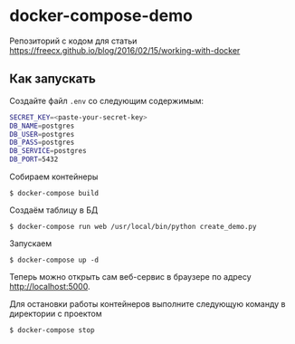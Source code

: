 # docker-compose-demo

Репозиторий с кодом для статьи <https://freecx.github.io/blog/2016/02/15/working-with-docker>

## Как запускать
Создайте файл `.env` со следующим содержимым:
```bash
SECRET_KEY=<paste-your-secret-key>
DB_NAME=postgres
DB_USER=postgres
DB_PASS=postgres
DB_SERVICE=postgres
DB_PORT=5432
```

Собираем контейнеры
```shell
$ docker-compose build
```

Cоздаём таблицу в БД
```shell
$ docker-compose run web /usr/local/bin/python create_demo.py
```

Запускаем
```shell
$ docker-compose up -d
```

Теперь можно открыть сам веб-сервис в браузере по адресу <http://localhost:5000>.

Для остановки работы контейнеров выполните следующую команду в директории с проектом
```bash
$ docker-compose stop
```